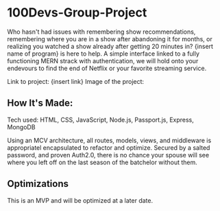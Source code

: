 <h1>100Devs-Group-Project</h1>

Who hasn't had issues with remembering show recommendations, remembering where you are in a show after abandoning it for months, or realizing you watched a show already after getting 20 minutes in? {insert name of program} is here to help. A simple interface linked to a fully functioning MERN strack with authentication, we will hold onto your endevours to find the end of Netflix or your favorite streaming service. 

Link to project: {insert link}
Image of the project:

<h2>How It's Made:</h2>

Tech used: HTML, CSS, JavaScript, Node.js, Passport.js, Express, MongoDB

Using an MCV architecture, all routes, models, views, and middleware is appropriatel encapsulated to refactor and optimize. Secured by a salted password, and proven Auth2.0, there is no chance your spouse will see where you left off on the last season of the batchelor without them.

<h2>Optimizations</h2>

This is an MVP and will be optimized at a later date.
